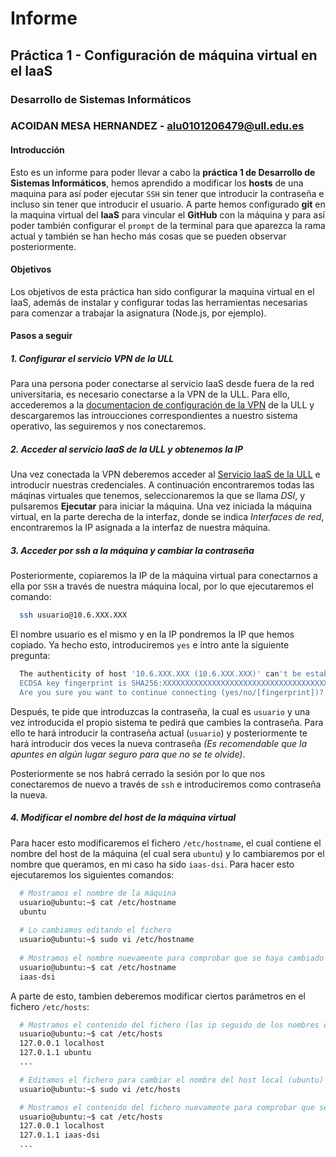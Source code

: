 # Informe
## Práctica 1 - Configuración de máquina virtual en el IaaS
### Desarrollo de Sistemas Informáticos
### ACOIDAN MESA HERNANDEZ - alu0101206479@ull.edu.es

#### Introducción

Esto es un informe para poder llevar a cabo la **práctica 1 de Desarrollo de Sistemas Informáticos**, hemos aprendido a modificar los **hosts** de una maquina para así poder ejecutar `SSH` sin tener que introducir la contraseña e incluso sin tener que introducir el usuario. A parte hemos configurado **git** en la maquina virtual del **IaaS** para vincular el **GitHub** con la máquina y para así poder también configurar el `prompt` de la terminal para que aparezca la rama actual y también se han hecho más cosas que se pueden observar posteriormente.

#### Objetivos

Los objetivos de esta práctica han sido configurar la maquina virtual en el IaaS, además de instalar y configurar todas las herramientas necesarias para comenzar a trabajar la asignatura (Node.js, por ejemplo).

#### Pasos a seguir
##### 1. Configurar el servicio VPN de la ULL
Para una persona poder conectarse al servicio IaaS desde fuera de la red universitaria, es necesario conectarse a la VPN de la ULL. Para ello, accederemos a la [documentacion de configuración de la VPN](https://www.ull.es/servicios/stic/2020/12/01/servicio-de-vpn-de-la-ull/) de la ULL y descargaremos las introucciones correspondientes a nuestro sistema operativo, las seguiremos y nos conectaremos.

##### 2. Acceder al servicio IaaS de la ULL y obtenemos la IP
Una vez conectada la VPN deberemos acceder al [Servicio IaaS de la ULL](https://iaas.ull.es/ovirt-engine/sso/login.html) e introducir nuestras credenciales. A continuación encontraremos todas las máqinas virtuales que tenemos, seleccionaremos la que se llama *DSI*, y pulsaremos **Ejecutar** para iniciar la máquina.
Una vez iniciada la máquina virtual, en la parte derecha de la interfaz, donde se indica *Interfaces de red*, encontraremos la IP asignada a la interfaz de nuestra máquina.

##### 3. Acceder por ssh a la máquina y cambiar la contraseña
Posteriormente, copiaremos la IP de la máquina virtual para conectarnos a ella por `SSH` a través de nuestra máquina local, por lo que ejecutaremos el comando:

```bash
  ssh usuario@10.6.XXX.XXX
```

El nombre usuario es el mismo y en la IP pondremos la IP que hemos copiado. Ya hecho esto, introduciremos `yes` e intro ante la siguiente pregunta:

```bash
  The authenticity of host '10.6.XXX.XXX (10.6.XXX.XXX)' can't be established.
  ECDSA key fingerprint is SHA256:XXXXXXXXXXXXXXXXXXXXXXXXXXXXXXXXXXXXXXXXXXX.
  Are you sure you want to continue connecting (yes/no/[fingerprint])?
```

Después, te pide que introduzcas la contraseña, la cual es `usuario` y una vez introducida el propio sistema te pedirá que cambies la contraseña. Para ello te hará introducir la contraseña actual (`usuario`) y posteriormente te hará introducir dos veces la nueva contraseña *(Es recomendable que la apuntes en algún lugar seguro para que no se te olvide)*.

Posteriormente se nos habrá cerrado la sesión por lo que nos conectaremos de nuevo a través de `ssh` e introduciremos como contraseña la nueva.

##### 4. Modificar el nombre del host de la máquina virtual
Para hacer esto modificaremos el fichero `/etc/hostname`, el cual contiene el nombre del host de la máquina (el cual sera `ubuntu`) y lo cambiaremos por el nombre que queramos, en mi caso ha sido `iaas-dsi`. Para hacer esto ejecutaremos los siguientes comandos:

```bash
  # Mostramos el nombre de la máquina
  usuario@ubuntu:~$ cat /etc/hostname
  ubuntu
  
  # Lo cambiamos editando el fichero
  usuario@ubuntu:~$ sudo vi /etc/hostname
  
  # Mostramos el nombre nuevamente para comprobar que se haya cambiado
  usuario@ubuntu:~$ cat /etc/hostname
  iaas-dsi
```

A parte de esto, tambien deberemos modificar ciertos parámetros en el fichero `/etc/hosts`:

```bash
  # Mostramos el contenido del fichero (las ip seguido de los nombres de los hosts)
  usuario@ubuntu:~$ cat /etc/hosts
  127.0.0.1	localhost
  127.0.1.1	ubuntu
  ...

  # Editamos el fichero para cambiar el nombre del host local (ubuntu) por el que habíamos puesto
  usuario@ubuntu:~$ sudo vi /etc/hosts

  # Mostramos el contenido del fichero nuevamente para comprobar que se haya cambiado
  usuario@ubuntu:~$ cat /etc/hosts
  127.0.0.1	localhost
  127.0.1.1	iaas-dsi
  ...
